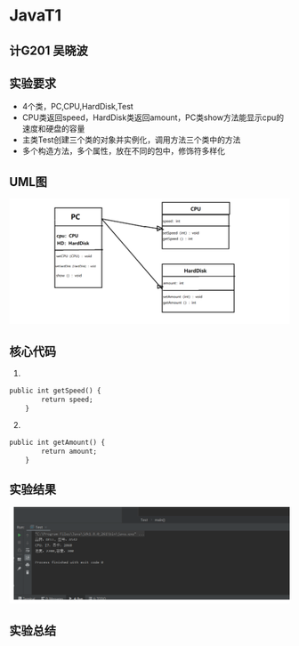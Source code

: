 # JavaT1

## 计G201 吴晓波

## 实验要求

+ 4个类，PC,CPU,HardDisk,Test
+ CPU类返回speed，HardDisk类返回amount，PC类show方法能显示cpu的速度和硬盘的容量
+ 主类Test创建三个类的对象并实例化，调用方法三个类中的方法
+ 多个构造方法，多个属性，放在不同的包中，修饰符多样化

## UML图

![](https://github.com/INHOPEKEEP/JavaT1/blob/main/picture/11.png)

## 核心代码
1.
```
public int getSpeed() {
        return speed;
    }
```
2.
```
public int getAmount() {
        return amount;
    }
```
## 实验结果

![](https://github.com/INHOPEKEEP/JavaT1/blob/main/picture/20%20(2).png)

## 实验总结


